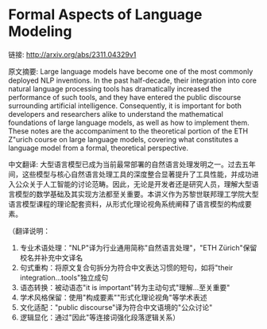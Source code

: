 # Formal Aspects of Language Modeling

链接: http://arxiv.org/abs/2311.04329v1

原文摘要:
Large language models have become one of the most commonly deployed NLP
inventions. In the past half-decade, their integration into core natural
language processing tools has dramatically increased the performance of such
tools, and they have entered the public discourse surrounding artificial
intelligence. Consequently, it is important for both developers and researchers
alike to understand the mathematical foundations of large language models, as
well as how to implement them. These notes are the accompaniment to the
theoretical portion of the ETH Z\"urich course on large language models,
covering what constitutes a language model from a formal, theoretical
perspective.

中文翻译:
大型语言模型已成为当前最常部署的自然语言处理发明之一。过去五年间，这些模型与核心自然语言处理工具的深度整合显著提升了工具性能，并成功进入公众关于人工智能的讨论范畴。因此，无论是开发者还是研究人员，理解大型语言模型的数学基础及其实现方法都至关重要。本讲义作为苏黎世联邦理工学院大型语言模型课程的理论配套资料，从形式化理论视角系统阐释了语言模型的构成要素。

（翻译说明：
1. 专业术语处理："NLP"译为行业通用简称"自然语言处理"，"ETH Zürich"保留校名并补充中文译名
2. 句式重构：将原文复合句拆分为符合中文表达习惯的短句，如将"their integration...tools"独立成句
3. 语态转换：被动语态"it is important"转为主动句式"理解...至关重要"
4. 学术风格保留：使用"构成要素""形式化理论视角"等学术表述
5. 文化适配："public discourse"译为符合中文语境的"公众讨论"
6. 逻辑显化：通过"因此"等连接词强化段落逻辑关系）
